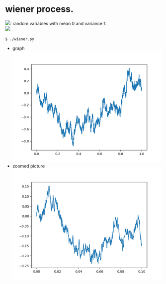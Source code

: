 wiener process.
========

<img src="https://latex.codecogs.com/gif.latex?\xi_k" />: random variables with mean 0 and variance 1.  
<img src="https://latex.codecogs.com/gif.latex?W_n(t)&space;=&space;\frac{1}{\sqrt{n}}\sum_{k}\xi_k" />  

~~~
$ ./wiener.py
~~~
* graph
![Alt text](wiener.png?raw=true "wiener process")
* zoomed picture
![Alt text](wiener_zoomed.png?raw=true "zoomed wiener process")
